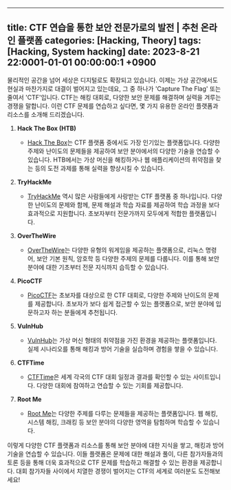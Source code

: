 
---
title: CTF 연습을 통한 보안 전문가로의 발전 | 추천 온라인 플랫폼
categories: [Hacking, Theory]
tags: [Hacking, System hacking]
date: 2023-8-21 22:0001-01-01 00:00:00:1 +0900
---
물리적인 공간을 넘어 세상은 디지털로도 확장되고 있습니다. 이제는 가상 공간에서도 현실과 마찬가지로 대결이 벌어지고 있는데요, 그 중 하나가 'Capture The Flag' 또는 줄여서 'CTF'입니다. CTF는 해킹 대회로, 다양한 보안 문제를 해결하며 실력을 겨루는 경쟁을 말합니다. 이런 CTF 문제를 연습하고 싶다면, 몇 가지 유용한 온라인 플랫폼과 리소스를 소개해 드리겠습니다.

1. **Hack The Box (HTB)**
   - [Hack The Box](https://www.hackthebox.eu/)는 CTF 플랫폼 중에서도 가장 인기있는 플랫폼입니다. 다양한 주제와 난이도의 문제들을 제공하여 보안 분야에서의 다양한 기술을 연습할 수 있습니다. HTB에서는 가상 머신을 해킹하거나 웹 애플리케이션의 취약점을 찾는 등의 도전 과제를 통해 실력을 향상시킬 수 있습니다.

2. **TryHackMe**
   - [TryHackMe](https://tryhackme.com/) 역시 많은 사람들에게 사랑받는 CTF 플랫폼 중 하나입니다. 다양한 난이도의 문제와 함께, 문제 해설과 학습 자료를 제공하여 학습 과정을 보다 효과적으로 지원합니다. 초보자부터 전문가까지 모두에게 적합한 플랫폼입니다.

3. **OverTheWire**
   - [OverTheWire](https://overthewire.org/wargames/)는 다양한 유형의 워게임을 제공하는 플랫폼으로, 리눅스 명령어, 보안 기본 원칙, 암호학 등 다양한 주제의 문제를 다룹니다. 이를 통해 보안 분야에 대한 기초부터 전문 지식까지 습득할 수 있습니다.

4. **PicoCTF**
   - [PicoCTF](https://picoctf.org/)는 초보자를 대상으로 한 CTF 대회로, 다양한 주제와 난이도의 문제를 제공합니다. 초보자가 보다 쉽게 접근할 수 있는 플랫폼으로, 보안 분야에 입문하고자 하는 분들에게 추천됩니다.

5. **VulnHub**
   - [VulnHub](https://www.vulnhub.com/)는 가상 머신 형태의 취약점을 가진 환경을 제공하는 플랫폼입니다. 실제 시나리오를 통해 해킹과 방어 기술을 실습하며 경험을 쌓을 수 있습니다.

6. **CTFTime**
   - [CTFTime](https://ctftime.org/)은 세계 각국의 CTF 대회 일정과 결과를 확인할 수 있는 사이트입니다. 다양한 대회에 참여하고 연습할 수 있는 기회를 제공합니다.

7. **Root Me**
   - [Root Me](https://www.root-me.org/)는 다양한 주제를 다루는 문제들을 제공하는 플랫폼입니다. 웹 해킹, 시스템 해킹, 크래킹 등 보안 분야의 다양한 영역을 탐험하며 학습할 수 있습니다.

이렇게 다양한 CTF 플랫폼과 리소스를 통해 보안 분야에 대한 지식을 쌓고, 해킹과 방어 기술을 연습할 수 있습니다. 이들 플랫폼은 문제에 대한 해설과 풀이, 다른 참가자들과의 토론 등을 통해 더욱 효과적으로 CTF 문제를 학습하고 해결할 수 있는 환경을 제공합니다. 대회 참가자들 사이에서 치열한 경쟁이 벌어지는 CTF의 세계로 여러분도 도전해보세요!